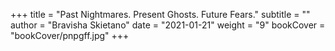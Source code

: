 +++
title = "Past Nightmares. Present Ghosts. Future Fears."
subtitle = ""
author = "Bravisha Skietano"
date = "2021-01-21"
weight = "9"
bookCover = "bookCover/pnpgff.jpg"
+++
